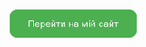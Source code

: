 <a href="https://straizo69.github.io/" style="background-color: #4CAF50; 
  border: none;
  color: white;
  padding: 15px 32px;
  text-align: center;
  text-decoration: none;
  display: inline-block;
  font-size: 16px;
  margin: 4px 2px;
  cursor: pointer;
  border-radius: 12px;">Перейти на мій сайт</a>
